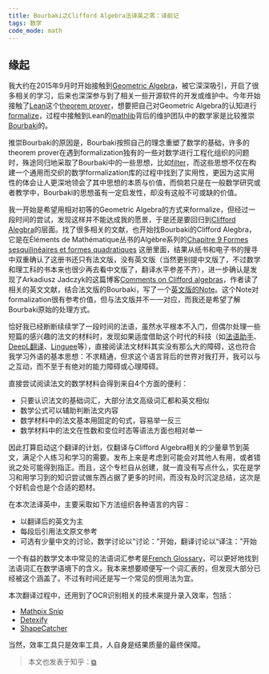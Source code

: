 ```yaml
---
title: Bourbaki之Clifford Algebra法译英之零：译前记
tags: 数学
code_mode: math
---
```


## 缘起

我大约在2015年9月时开始接触到[Geometric Algebra](https://en.wikipedia.org/wiki/Geometric_algebra)，被它深深吸引，开启了很多相关的学习，后来也深深参与到了相关一些开源软件的开发或维护中。今年开始接触了[Lean](http://leanprover.github.io/)这个[theorem prover](https://en.wikipedia.org/wiki/Proof_assistant)，想要把自己对Geometric Algebra的认知进行[formalize](https://en.wikipedia.org/wiki/Formal_system)，过程中接触到Lean的[mathlib](https://github.com/leanprover-community/mathlib)背后的维护团队中的数学家是比较推崇[Bourbaki](https://en.wikipedia.org/wiki/Nicolas_Bourbaki)的。

推崇Bourbaki的原因是，Bourbaki按照自己的理念重塑了数学的基础，许多的theorem prover在遇到formalization独有的一些对数学进行工程化组织的问题时，殊途同归地采取了Bourbaki中的一些思想，比如[filter](https://www.imo.universite-paris-saclay.fr/~pmassot/topology.pdf)，而这些思想不仅在构建一个通用而交织的数学formalization库的过程中找到了实用性，更因为这实用性的体会让人更深地领会了其中思想的本质与价值，而倘若只是在一般数学研究或者教学中，Bourbaki的思想虽有一定启发性，却没有这般不可或缺的价值。

我一开始是希望用相对初等的Geometric Algebra的方式来formalize，但经过一段时间的尝试，发现这样并不能达成我的愿景，于是还是要回归到[Clifford Alegbra](https://en.wikipedia.org/wiki/Clifford_algebra)的层面。找了很多相关的文献，也开始找Bourbaki的Clifford Alegbra，它是在Éléments de Mathématique丛书的Algèbre系列的[Chapitre 9 Formes sesquilinéaires et formes quadratiques](https://www.amazon.com/Alg%C3%A8bre-Chapitre-Elements-Mathematique-French-ebook/dp/B00F6CT1EI) 这册里面，结果从纸书和电子书的搜寻中双重确认了这册书还只有法文版，没有英文版（当然更别提中文版了，不过数学和理工科的书本来也很少再去看中文版了，翻译水平参差不齐），进一步确认是发现了Arkadiusz Jadczyk的这篇博客[Comments on Clifford algebras](http://arkadiusz-jadczyk.eu/blog/2019/01/comments-clifford-algebras/)，作者读了相关的英文文献，结合法文版的Bourbaki，写了一个[英文版的Note](http://arkadiusz-jadczyk.eu/docs/clifford.pdf)。这个Note对formalization很有参考价值，但与法文版并不一一对应，而我还是希望了解Bourbaki原始的处理方式。

恰好我已经断断续续学了一段时间的法语，虽然水平根本不入门，但偶尔处理一些短篇的感兴趣的法文的材料时，发现如果适度借助这个时代的科技（如[法语助手](https://www.frdic.com/)、[DeepL翻译](https://www.deepl.com/)、[Linguee](https://www.linguee.fr/francais-anglais/)等），直接阅读法文材料其实没有那么大的障碍，这也符合我学习外语的基本思想：不求精通，但求这个语言背后的世界对我打开，我可以与之互动，而不至于有绝对的能力障碍或心理障碍。

直接尝试阅读法文的数学材料会得到来自4个方面的便利：

- 只要认识法文的基础词汇，大部分法文高级词汇都和英文相似
- 数学公式可以辅助判断法文内容
- 数学材料中的法文基本用固定的句式，容易举一反三
- 数学材料中的法文在性数和变位时态等语法方面也相对单一

因此打算启动这个翻译的计划，仅翻译与Clifford Algebra相关的少量章节到英文，满足个人练习和学习的需要。发布上来是考虑到可能会对其他人有用，或者错讹之处可能得到指正。而且，这个专栏自从创建，就一直没有写点什么，实在是学习和用学习到的知识尝试做东西占据了更多的时间，而没有及时沉淀总结，这次是个好机会也是个合适的题材。

在本次法译英中，主要采取如下方法组织各种语言的内容：

- 以翻译后的英文为主
- 每段后引用法文原文参考
- 可选有少量中文的讨论，数学讨论以“讨论：”开始，翻译讨论以“译注：”开始

一个有益的数学文本中常见的法语词汇参考是[French Glossary](http://www-users.math.umn.edu/~kwlan/documents/french-glossary.pdf)，可以更好地找到法语词汇在数学语境下的含义。我本来想要顺便写一个词汇表的，但发现大部分已经被这个涵盖了。不过有时间还是写一个常见的惯用法为宜。

本次翻译过程中，还用到了OCR识别相关的技术来提升录入效率，包括：

- [Mathpix Snip](https://mathpix.com/)
- [Detexify](https://detexify.kirelabs.org/classify.html)
- [ShapeCatcher](https://shapecatcher.com/index.html)

当然，效率工具只是效率工具，人自身是结果质量的最终保障。

> 本文也发表于知乎：[&#x29c9;](https://zhuanlan.zhihu.com/p/212963574)

<!-- ## 目录

- [Bourbaki之Clifford Algebra法译英之一：9.1 Clifford代数的定义与泛性质（上）](https://zhuanlan.zhihu.com/p/212965494)
- [Bourbaki之Clifford Algebra法译英之二：9.1 Clifford代数的定义与泛性质（下）](https://zhuanlan.zhihu.com/p/237923156) -->